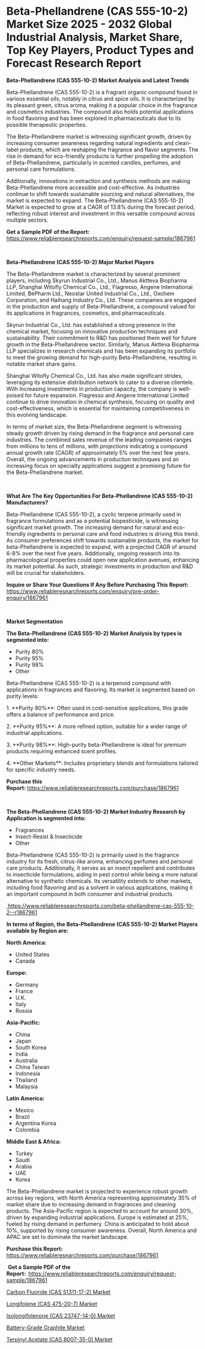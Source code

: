 <p><h1>Beta-Phellandrene (CAS 555-10-2) Market Size 2025 - 2032 Global Industrial Analysis, Market Share, Top Key Players, Product Types and Forecast Research Report</h1></p><p><strong>Beta-Phellandrene (CAS 555-10-2) Market Analysis and Latest Trends</strong></p>
<p><p>Beta-Phellandrene (CAS 555-10-2) is a fragrant organic compound found in various essential oils, notably in citrus and spice oils. It is characterized by its pleasant green, citrus aroma, making it a popular choice in the fragrance and cosmetics industries. The compound also holds potential applications in food flavoring and has been explored in pharmaceuticals due to its possible therapeutic properties.</p><p>The Beta-Phellandrene market is witnessing significant growth, driven by increasing consumer awareness regarding natural ingredients and clean-label products, which are reshaping the fragrance and flavor segments. The rise in demand for eco-friendly products is further propelling the adoption of Beta-Phellandrene, particularly in scented candles, perfumes, and personal care formulations.</p><p>Additionally, innovations in extraction and synthesis methods are making Beta-Phellandrene more accessible and cost-effective. As industries continue to shift towards sustainable sourcing and natural alternatives, the market is expected to expand. The Beta-Phellandrene (CAS 555-10-2) Market is expected to grow at a CAGR of 13.8% during the forecast period, reflecting robust interest and investment in this versatile compound across multiple sectors.</p></p>
<p><strong>Get a Sample PDF of the Report:&nbsp;</strong> <a href="https://www.reliableresearchreports.com/enquiry/request-sample/1867961?utm_campaign=41&utm_medium=2&utm_source=Github&utm_content=ia&utm_term=04022025&utm_id=beta-phellandrene-cas-555-10-2">https://www.reliableresearchreports.com/enquiry/request-sample/1867961</a></p>
<p>&nbsp;</p>
<p><strong>Beta-Phellandrene (CAS 555-10-2) Major Market Players</strong></p>
<p><p>The Beta-Phellandrene market is characterized by several prominent players, including Skyrun Industrial Co., Ltd., Manus Aktteva Biopharma LLP, Shanghai Witofly Chemical Co., Ltd., Flagresso, Angene International Limited, BePharm Ltd., Neostar United Industrial Co., Ltd., Oxchem Corporation, and Haihang Industry Co., Ltd. These companies are engaged in the production and supply of Beta-Phellandrene, a compound valued for its applications in fragrances, cosmetics, and pharmaceuticals.</p><p>Skyrun Industrial Co., Ltd. has established a strong presence in the chemical market, focusing on innovative production techniques and sustainability. Their commitment to R&D has positioned them well for future growth in the Beta-Phellandrene sector. Similarly, Manus Aktteva Biopharma LLP specializes in research chemicals and has been expanding its portfolio to meet the growing demand for high-purity Beta-Phellandrene, resulting in notable market share gains.</p><p>Shanghai Witofly Chemical Co., Ltd. has also made significant strides, leveraging its extensive distribution network to cater to a diverse clientele. With increasing investments in production capacity, the company is well-poised for future expansion. Flagresso and Angene International Limited continue to drive innovation in chemical synthesis, focusing on quality and cost-effectiveness, which is essential for maintaining competitiveness in this evolving landscape.</p><p>In terms of market size, the Beta-Phellandrene segment is witnessing steady growth driven by rising demand in the fragrance and personal care industries. The combined sales revenue of the leading companies ranges from millions to tens of millions, with projections indicating a compound annual growth rate (CAGR) of approximately 5% over the next few years. Overall, the ongoing advancements in production techniques and an increasing focus on specialty applications suggest a promising future for the Beta-Phellandrene market.</p></p>
<p>&nbsp;</p>
<p><strong>What Are The Key Opportunities For Beta-Phellandrene (CAS 555-10-2) Manufacturers?</strong></p>
<p><p>Beta-Phellandrene (CAS 555-10-2), a cyclic terpene primarily used in fragrance formulations and as a potential biopesticide, is witnessing significant market growth. The increasing demand for natural and eco-friendly ingredients in personal care and food industries is driving this trend. As consumer preferences shift towards sustainable products, the market for beta-Phellandrene is expected to expand, with a projected CAGR of around 6-8% over the next five years. Additionally, ongoing research into its pharmacological properties could open new application avenues, enhancing its market potential. As such, strategic investments in production and R&D will be crucial for stakeholders.</p></p>
<p><strong>Inquire or Share Your Questions If Any Before Purchasing This Report:</strong> <a href="https://www.reliableresearchreports.com/enquiry/pre-order-enquiry/1867961?utm_campaign=41&utm_medium=2&utm_source=Github&utm_content=ia&utm_term=04022025&utm_id=beta-phellandrene-cas-555-10-2">https://www.reliableresearchreports.com/enquiry/pre-order-enquiry/1867961</a></p>
<p>&nbsp;</p>
<p><strong>Market Segmentation</strong></p>
<p><strong>The Beta-Phellandrene (CAS 555-10-2) Market Analysis by types is segmented into:</strong></p>
<p><ul><li>Purity 80%</li><li>Purity 95%</li><li>Purity 98%</li><li>Other</li></ul></p>
<p><p>Beta-Phellandrene (CAS 555-10-2) is a terpenoid compound with applications in fragrances and flavoring. Its market is segmented based on purity levels: </p><p>1. **Purity 80%**: Often used in cost-sensitive applications, this grade offers a balance of performance and price.</p><p>2. **Purity 95%**: A more refined option, suitable for a wider range of industrial applications.</p><p>3. **Purity 98%**: High-purity beta-Phellandrene is ideal for premium products requiring enhanced scent profiles.</p><p>4. **Other Markets**: Includes proprietary blends and formulations tailored for specific industry needs.</p></p>
<p><strong>Purchase this Report:&nbsp;</strong><a href="https://www.reliableresearchreports.com/purchase/1867961?utm_campaign=41&utm_medium=2&utm_source=Github&utm_content=ia&utm_term=04022025&utm_id=beta-phellandrene-cas-555-10-2">https://www.reliableresearchreports.com/purchase/1867961</a></p>
<p>&nbsp;</p>
<p><strong>The Beta-Phellandrene (CAS 555-10-2) Market Industry Research by Application is segmented into:</strong></p>
<p><ul><li>Fragrances</li><li>Insect-Resist & Insecticide</li><li>Other</li></ul></p>
<p><p>Beta-Phellandrene (CAS 555-10-2) is primarily used in the fragrance industry for its fresh, citrus-like aroma, enhancing perfumes and personal care products. Additionally, it serves as an insect repellent and contributes to insecticide formulations, aiding in pest control while being a more natural alternative to synthetic chemicals. Its versatility extends to other markets, including food flavoring and as a solvent in various applications, making it an important compound in both consumer and industrial products.</p></p>
<p><a href="https://www.reliableresearchreports.com/beta-phellandrene-cas-555-10-2--r1867961?utm_campaign=41&utm_medium=2&utm_source=Github&utm_content=ia&utm_term=04022025&utm_id=beta-phellandrene-cas-555-10-2">&nbsp;https://www.reliableresearchreports.com/beta-phellandrene-cas-555-10-2--r1867961</a></p>
<p><strong>In terms of Region, the Beta-Phellandrene (CAS 555-10-2) Market Players available by Region are:</strong></p>
<p>
    <p> <strong> North America: </strong>
        <ul>
            <li>United States</li>
            <li>Canada</li>
        </ul>
        </p> 
    <p> <strong> Europe: </strong>
        <ul>
            <li>Germany</li>
            <li>France</li>
            <li>U.K.</li>
            <li>Italy</li>
            <li>Russia</li>
        </ul>
        </p> 
    <p> <strong> Asia-Pacific: </strong>
        <ul>
            <li>China</li>
            <li>Japan</li>
            <li>South Korea</li>
            <li>India</li>
            <li>Australia</li>
            <li>China Taiwan</li>
            <li>Indonesia</li>
            <li>Thailand</li>
            <li>Malaysia</li>
        </ul>
        </p> 
    <p> <strong> Latin America: </strong>
        <ul>
            <li>Mexico</li>
            <li>Brazil</li>
            <li>Argentina Korea</li>
            <li>Colombia</li>
        </ul>
        </p> 
    <p> <strong> Middle East & Africa: </strong>
        <ul>
            <li>Turkey</li>
            <li>Saudi</li>
            <li>Arabia</li>
            <li>UAE</li>
            <li>Korea</li>
        </ul>
    </p>
    </p>
<p><p>The Beta-Phellandrene market is projected to experience robust growth across key regions, with North America representing approximately 35% of market share due to increasing demand in fragrances and cleaning products. The Asia-Pacific region is expected to account for around 30%, driven by expanding industrial applications. Europe is estimated at 25%, fueled by rising demand in perfumery. China is anticipated to hold about 10%, supported by rising consumer awareness. Overall, North America and APAC are set to dominate the market landscape.</p></p>
<p><strong>Purchase this Report: </strong><a href="https://www.reliableresearchreports.com/purchase/1867961?utm_campaign=41&utm_medium=2&utm_source=Github&utm_content=ia&utm_term=04022025&utm_id=beta-phellandrene-cas-555-10-2">https://www.reliableresearchreports.com/purchase/1867961</a></p>
<p>&nbsp;<strong>Get a Sample PDF of the Report:&nbsp;&nbsp;</strong><a href="https://www.reliableresearchreports.com/enquiry/request-sample/1867961?utm_campaign=41&utm_medium=2&utm_source=Github&utm_content=ia&utm_term=04022025&utm_id=beta-phellandrene-cas-555-10-2">https://www.reliableresearchreports.com/enquiry/request-sample/1867961</a></p>
<p><strong></strong></p>
<p><p><a href="https://github.com/janraimondo83/Market-Research-Report-List-1/blob/main/carbon-fluoride-cas-51311-17-2-market.md?utm_campaign=41&utm_medium=2&utm_source=Github&utm_content=ia&utm_term=04022025&utm_id=beta-phellandrene-cas-555-10-2">Carbon Fluoride (CAS 51311-17-2) Market</a></p><p><a href="https://github.com/philaphindo/Market-Research-Report-List-1/blob/main/longifolene-cas-475-20-7-market.md?utm_campaign=41&utm_medium=2&utm_source=Github&utm_content=ia&utm_term=04022025&utm_id=beta-phellandrene-cas-555-10-2">Longifolene (CAS 475-20-7) Market</a></p><p><a href="https://github.com/aiexisaliwan/Market-Research-Report-List-1/blob/main/isolongifolenone-cas-23747-14-0-market.md?utm_campaign=41&utm_medium=2&utm_source=Github&utm_content=ia&utm_term=04022025&utm_id=beta-phellandrene-cas-555-10-2">Isolongifolenone (CAS 23747-14-0) Market</a></p><p><a href="https://github.com/sholympia197070/Market-Research-Report-List-1/blob/main/battery-grade-graphite-market.md?utm_campaign=41&utm_medium=2&utm_source=Github&utm_content=ia&utm_term=04022025&utm_id=beta-phellandrene-cas-555-10-2">Battery-Grade Graphite Market</a></p><p><a href="https://github.com/techerghalim/Market-Research-Report-List-1/blob/main/terpinyl-acetate-cas-8007-35-0-market.md?utm_campaign=41&utm_medium=2&utm_source=Github&utm_content=ia&utm_term=04022025&utm_id=beta-phellandrene-cas-555-10-2">Terpinyl Acetate (CAS 8007-35-0) Market</a></p></p>
